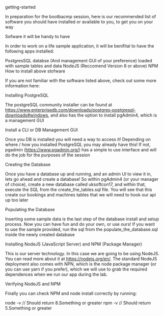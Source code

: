 getting-started

In preparation for the bootbacmp session, here is our recommended list of software you should have installed or available to you, to get you on your way

Sofware it will be handy to have

In order to work on a life sample application, it will be benifital to have the following apps installed:

PostgresSQL databse (And management GUI of your preference) loaded with sample tables and data
NodeJS (Reccomend Version 8 or above)
NPM
How to install above stofware

If you are not familiar with the software listed above, check out some more information here:

Installing PostgreSQL

The postgreSQL community installer can be found at https://www.enterprisedb.com/downloads/postgres-postgresql-downloads#windows, and also has the option to install pgAdmin4, which is a management GUI

Install a CLI or DB Management GUI

Once you DB is installed you will need a way to access it! Depending on where / how you installed PostgreSQL you may already have this! If not, pgadmin (https://www.pgadmin.org/) has a simple to use interface and will do the job for the purposes of the session

Creating the Database

Once you have a database up and running, and an admin UI to view it in, lets go ahead and create a database! So within pgAdmin4 (or your manager of choice), create a new database called uksoftcon17, and within that, execute the SQL from the create_the_tables.sql file. You will see that this create our bookings and machines tables that we will need to hook our api up too later

Populating the Database

Inserting some sample data is the last step of the database install and setup process. Now you can have fun and do your own, or use ours! If you want to use the sample provided, run the sql from the populate_the_database.sql inside the newly created database

Installing NodeJS (JavaScript Server) and NPM (Package Manager)

This is our server technology. In this case we are going to be using NodeJS. You can read more about it at https://nodejs.org/en/. The standard NodeJS deployment also comes with NPN, which is the node package manager (or you can use yarn if you prefer), which we will use to grab the required dependences when we run our app during the lab.

Verifying NodeJS and NPM

Finally you can check NPM and node install correctly by running:

node -v // Should return 8.Something or greater
npm -v // Should return 5.Something or greater
